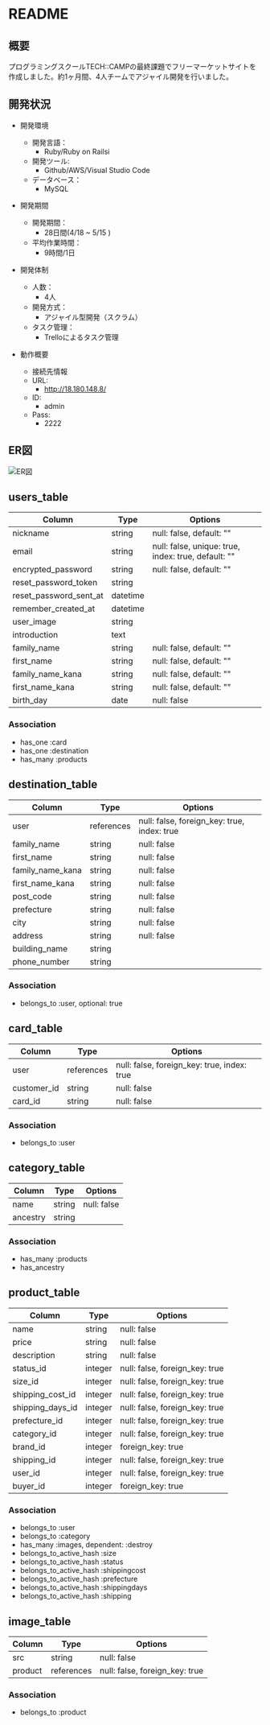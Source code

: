 # README

## 概要
プログラミングスクールTECH::CAMPの最終課題でフリーマーケットサイトを作成しました。約1ヶ月間、4人チームでアジャイル開発を行いました。

## 開発状況
- 開発環境

  - 開発言語：  
    - Ruby/Ruby on Railsi  
  - 開発ツール:  
    - Github/AWS/Visual Studio Code  
  - データベース：  
    - MySQL  


- 開発期間

  - 開発期間：  
    - 28日間(4/18 ~ 5/15 )  
  - 平均作業時間：  
    - 9時間/1日  


- 開発体制

  - 人数：  
    - 4人  
  - 開発方式：  
    - アジャイル型開発（スクラム）  
  - タスク管理：  
    - Trelloによるタスク管理  


- 動作概要  

  - 接続先情報  
  - URL:  
    - http://18.180.148.8/  
  - ID:  
    - admin  
  - Pass:  
    - 2222  


## ER図

![ER図](app/assets/images/ER.png)


## users_table

|Column|Type|Options|
|------|----|-------|
|nickname|string|null: false, default: ""|
|email|string|null: false, unique: true, index: true, default: ""|
|encrypted_password|string|null: false, default: ""|
|reset_password_token|string||
|reset_password_sent_at|datetime||
|remember_created_at|datetime||
|user_image|string||
|introduction|text|
|family_name|string|null: false, default: ""|
|first_name|string|null: false, default: ""|
|family_name_kana|string|null: false, default: ""|
|first_name_kana|string|null: false, default: ""|
|birth_day|date|null: false|

### Association

- has_one :card
- has_one :destination
- has_many :products


## destination_table

|Column|Type|Options|
|------|----|-------|
|user|references|null: false, foreign_key: true, index: true|
|family_name|string|null: false|
|first_name|string|null: false|
|family_name_kana|string|null: false|
|first_name_kana|string|null: false|
|post_code|string|null: false|
|prefecture|string|null: false|
|city|string|null: false|
|address|string|null: false|
|building_name|string||
|phone_number|string||

### Association

- belongs_to :user, optional: true


## card_table

|Column|Type|Options|
|------|----|-------|
|user|references|null: false, foreign_key: true, index: true|
|customer_id|string|null: false|
|card_id|string|null: false|

### Association

- belongs_to :user


## category_table

|Column|Type|Options|
|------|----|-------|
|name|string|null: false|
|ancestry|string||

### Association

- has_many :products
- has_ancestry


## product_table

|Column|Type|Options|
|------|----|-------|
|name|string|null: false|
|price|string|null: false|
|description|string|null: false|
|status_id|integer|null: false, foreign_key: true|
|size_id|integer|null: false, foreign_key: true|
|shipping_cost_id|integer|null: false, foreign_key: true|
|shipping_days_id|integer|null: false, foreign_key: true|
|prefecture_id|integer|null: false, foreign_key: true|
|category_id|integer|null: false, foreign_key: true|
|brand_id|integer|foreign_key: true|
|shipping_id|integer|null: false, foreign_key: true|
|user_id|integer|null: false, foreign_key: true|
|buyer_id|integer|foreign_key: true|

### Association

- belongs_to :user
- belongs_to :category
- has_many :images, dependent: :destroy
- belongs_to_active_hash :size
- belongs_to_active_hash :status
- belongs_to_active_hash :shippingcost
- belongs_to_active_hash :prefecture
- belongs_to_active_hash :shippingdays
- belongs_to_active_hash :shipping


## image_table

|Column|Type|Options|
|------|----|-------|
|src|string|null: false|
|product|references|null: false, foreign_key: true|

### Association

- belongs_to :product

